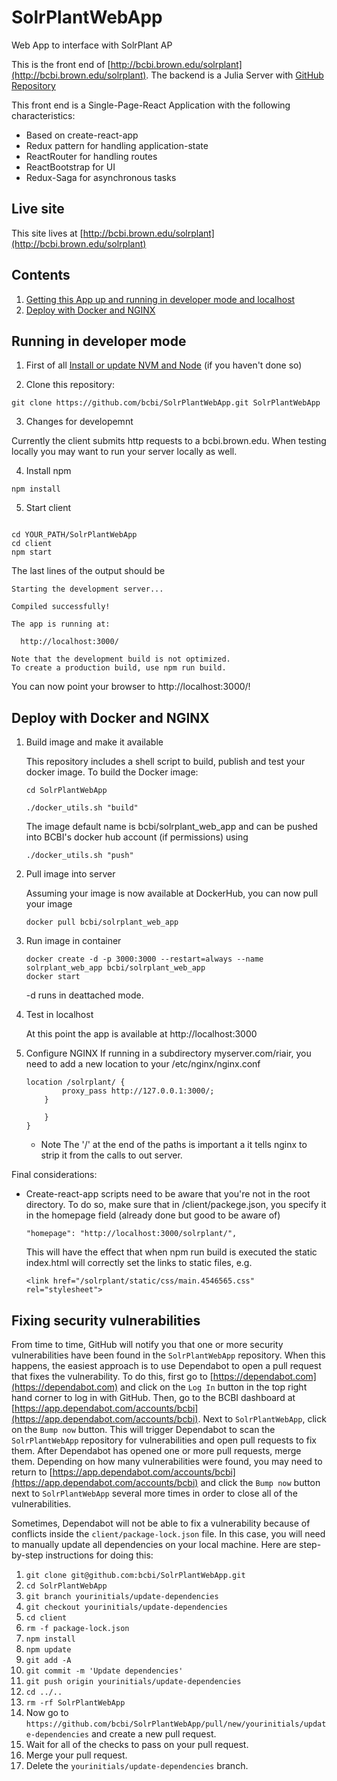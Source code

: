 # SolrPlantWebApp
Web App to interface with SolrPlant AP

This is the front end of [http://bcbi.brown.edu/solrplant](http://bcbi.brown.edu/solrplant).
The backend is a Julia Server with [GitHub Repository](https://github.com/bcbi/SolrPlantAPI)

This front end is a Single-Page-React Application with the following characteristics:

* Based on create-react-app
* Redux pattern for handling application-state
* ReactRouter for handling routes
* ReactBootstrap for UI
* Redux-Saga for asynchronous tasks

## Live site

This site lives at [http://bcbi.brown.edu/solrplant](http://bcbi.brown.edu/solrplant)

## Contents

1. [Getting this App up and running in developer mode and localhost](#running-in-developer-mode)
2. [Deploy with Docker and NGINX](#deploy-with-docker-and-nginx)

## Running in developer mode

1. First of all [Install or update NVM and Node](https://github.com/bcbi/SolrPlantWebApp/blob/master/INSTALL_NODE.md#install-or-update-nvm-and-node) (if you haven't done so)

2. Clone this repository:

 ```
 git clone https://github.com/bcbi/SolrPlantWebApp.git SolrPlantWebApp
 ```

3. Changes for developemnt

Currently the client submits http requests to a bcbi.brown.edu. When testing locally you may want to run your server locally as well. 

4. Install npm
```
npm install
```

5. Start client
 ```
 
cd YOUR_PATH/SolrPlantWebApp
cd client
npm start
```

The last lines of the output should be

```
Starting the development server...

Compiled successfully!

The app is running at:

  http://localhost:3000/

Note that the development build is not optimized.
To create a production build, use npm run build.
```
You can now point your browser to http://localhost:3000/!

## Deploy with Docker and NGINX

1. Build image and make it available

    This repository includes a shell script to build, publish and test your docker image. 
    To build the Docker image:

    ```
    cd SolrPlantWebApp

    ./docker_utils.sh "build"
    ```

    The image default name is bcbi/solrplant_web_app and can be pushed into BCBI's docker hub account (if permissions) using 

    ```
    ./docker_utils.sh "push"
    ```


2. Pull image into server

    Assuming your image is now available at DockerHub, you can now pull your image

    ```
    docker pull bcbi/solrplant_web_app
    ```

3. Run image in container

    ```
    docker create -d -p 3000:3000 --restart=always --name solrplant_web_app bcbi/solrplant_web_app
    docker start
    ```

    -d runs in deattached mode.

4. Test in localhost

    At this point the app is available at http://localhost:3000

5. Configure NGINX
    If running in a subdirectory myserver.com/riair, you need to add a new location to your /etc/nginx/nginx.conf 

    ```
    location /solrplant/ {
        	proxy_pass http://127.0.0.1:3000/;
    	}

        }
    }
    ```

    * Note The '/' at the end of the paths is important a it tells nginx to strip it from the calls to out server.



Final considerations:


* Create-react-app scripts need to be aware that you're not in the root directory. To do so, make sure
that in /client/packege.json, you specify it in the homepage field (already done but good to be aware of)

    ```
    "homepage": "http://localhost:3000/solrplant/",
    ```
    This will have the effect that when npm run build is executed the static index.html will correctly set the links to static files, e.g.

    ```
    <link href="/solrplant/static/css/main.4546565.css" rel="stylesheet">
    ```

## Fixing security vulnerabilities

From time to time, GitHub will notify you that one or more security vulnerabilities have been found in the `SolrPlantWebApp` repository. When this happens, the easiest approach is to use Dependabot to open a pull request that fixes the vulnerability. To do this, first go to [https://dependabot.com](https://dependabot.com) and click on the `Log In` button in the top right hand corner to log in with GitHub. Then, go to the BCBI dashboard at [https://app.dependabot.com/accounts/bcbi](https://app.dependabot.com/accounts/bcbi). Next to `SolrPlantWebApp`, click on the `Bump now` button. This will trigger Dependabot to scan the `SolrPlantWebApp` repository for vulnerabilities and open pull requests to fix them. After Dependabot has opened one or more pull requests, merge them. Depending on how many vulnerabilities were found, you may need to return to [https://app.dependabot.com/accounts/bcbi](https://app.dependabot.com/accounts/bcbi) and click the `Bump now` button next to `SolrPlantWebApp` several more times in order to close all of the vulnerabilities.

Sometimes, Dependabot will not be able to fix a vulnerability because of conflicts inside the `client/package-lock.json` file. In this case, you will need to manually update all dependencies on your local machine. Here are step-by-step instructions for doing this:
1. `git clone git@github.com:bcbi/SolrPlantWebApp.git`
2. `cd SolrPlantWebApp`
3. `git branch yourinitials/update-dependencies`
4. `git checkout yourinitials/update-dependencies`
5. `cd client`
6. `rm -f package-lock.json`
7. `npm install`
8. `npm update`
9. `git add -A`
10. `git commit -m 'Update dependencies'`
11. `git push origin yourinitials/update-dependencies`
12. `cd ../..`
13. `rm -rf SolrPlantWebApp`
14. Now go to `https://github.com/bcbi/SolrPlantWebApp/pull/new/yourinitials/update-dependencies` and create a new pull request.
15. Wait for all of the checks to pass on your pull request.
16. Merge your pull request.
17. Delete the `yourinitials/update-dependencies` branch.
